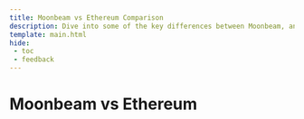 ```yaml
---
title: Moonbeam vs Ethereum Comparison
description: Dive into some of the key differences between Moonbeam, an Ethereum compatibile blockchain, and Ethereum itself.
template: main.html
hide: 
 - toc
 - feedback
---
```


<h1 class='subsection-title'>Moonbeam vs Ethereum</h1>
<div class='subsection-wrapper'></div>